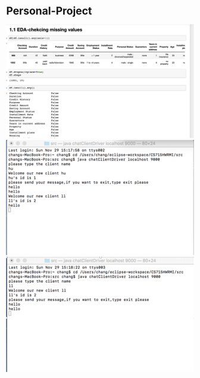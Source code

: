 # Personal-Project

![image](https://github.com/changlc125/Personal-Project/blob/main/Data%20Analytics%20Project/Sceenshot/FinalProject-EDA%201.png)
![image](https://github.com/changlc125/Personal-Project/blob/main/ScreenShot/2.png)
![image](https://github.com/changlc125/Personal-Project/blob/main/ScreenShot/3.png)

